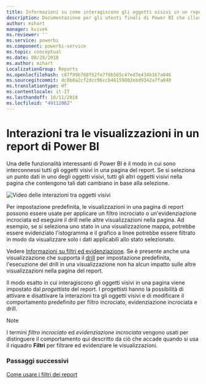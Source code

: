 ```yaml
---
title: Informazioni su come interagiscono gli oggetti visivi in un report (per i consumer di report)
description: Documentazione per gli utenti finali di Power BI che illustra come interagiscono gli oggetti visivi in una pagina di un report.
author: mihart
manager: kvivek
ms.reviewer: ''
ms.service: powerbi
ms.component: powerbi-service
ms.topic: conceptual
ms.date: 08/28/2018
ms.author: mihart
LocalizationGroup: Reports
ms.openlocfilehash: c87f99b768f52fe7f6b565c47ed7e434b167a046
ms.sourcegitcommit: dc8b8a2cf2dcc96ccb46159802ebd9342a7fa840
ms.translationtype: HT
ms.contentlocale: it-IT
ms.lasthandoff: 10/11/2018
ms.locfileid: "49112062"
---
```

# <a name="visualization-interactions-in-a-power-bi-report"></a>Interazioni tra le visualizzazioni in un report di Power BI
Una delle funzionalità interessanti di Power BI è il modo in cui sono interconnessi tutti gli oggetti visivi in una pagina del report. Se si seleziona un punto dati in uno degli oggetti visivi, tutti gli altri oggetti visivi nella pagina che contengono tali dati cambiano in base alla selezione. 

![Video delle interazioni tra oggetti visivi](media/end-user-interactions/interactions.gif)

Per impostazione predefinita, le visualizzazioni in una pagina di report possono essere usate per applicare un filtro incrociato o un'evidenziazione incrociata ed eseguire il drill nelle altre visualizzazioni nella pagina. Ad esempio, se si seleziona uno stato in una visualizzazione mappa, potrebbe essere evidenziato l'istogramma e il grafico a linee potrebbe essere filtrato in modo da visualizzare solo i dati applicabili allo stato selezionato.

Vedere [Informazioni su filtri ed evidenziazione](../power-bi-reports-filters-and-highlighting.md). Se è presente anche una visualizzazione che supporta il [drill](../power-bi-visualization-drill-down.md) per impostazione predefinita, l'esecuzione del drill in una visualizzazione non ha alcun impatto sulle altre visualizzazioni nella pagina del report. 

Il modo esatto in cui interagiscono gli oggetti visivi in una pagina viene impostato dal *progettista* del report. I progettisti hanno la possibilità di attivare e disattivare la interazioni tra gli oggetti visivi e di modificare il comportamento predefinito per filtro incrociato, evidenziazione incrociata e drill.
  
> [!NOTE]
> I termini *filtro incrociato* ed *evidenziazione incrociata* vengono usati per distinguere il comportamento qui descritto da ciò che accade quando si usa il riquadro **Filtri** per filtrare ed evidenziare le visualizzazioni.  

### <a name="next-steps"></a>Passaggi successivi
[Come usare i filtri dei report](../power-bi-how-to-report-filter.md)
